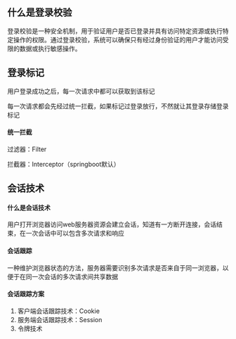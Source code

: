 ## 什么是登录校验

登录校验是一种安全机制，用于验证用户是否已登录并具有访问特定资源或执行特定操作的权限。通过登录校验，系统可以确保只有经过身份验证的用户才能访问受限的数据或执行敏感操作。

## 登录标记

用户登录成功之后，每一次请求中都可以获取到该标记

每一次请求都会先经过统一拦截，如果标记过登录放行，不然就让其登录存储登录标记

#### 统一拦截

过滤器：Filter

拦截器：Interceptor（springboot默认）

## 会话技术

#### 什么是会话技术

用户打开浏览器访问web服务器资源会建立会话，知道有一方断开连接，会话结束，在一次会话中可以包含多次请求和响应

#### 会话跟踪

一种维护浏览器状态的方法，服务器需要识别多次请求是否来自于同一浏览器，以便于在同一次会话的多次请求间共享数据

#### 会话跟踪方案

1. 客户端会话跟踪技术：Cookie
2. 服务端会话跟踪技术：Session
3. 令牌技术

